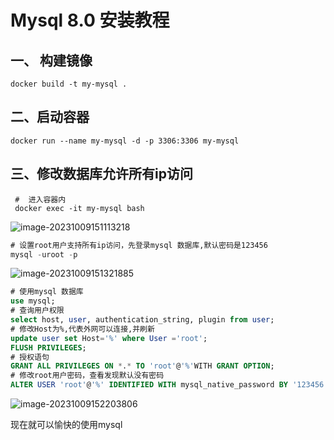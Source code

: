 # Mysql  8.0 安装教程



##  一、 构建镜像

```shell
docker build -t my-mysql .
```
## 二、启动容器

```shell
docker run --name my-mysql -d -p 3306:3306 my-mysql
```

## 三、修改数据库允许所有ip访问

```shell
 #  进入容器内
 docker exec -it my-mysql bash
```

![image-20231009151113218](https://cdn.jsdelivr.net/gh/alex-oos/picture-bed/img/2023/image-20231009151113218.png)

```sql
# 设置root用户支持所有ip访问，先登录mysql 数据库,默认密码是123456
mysql -uroot -p 
```

![image-20231009151321885](https://cdn.jsdelivr.net/gh/alex-oos/picture-bed/img/2023/image-20231009151321885.png)

```sql
# 使用mysql 数据库
use mysql;
# 查询用户权限 
select host, user, authentication_string, plugin from user;
# 修改Host为%,代表外网可以连接,并刷新
update user set Host='%' where User ='root';
FLUSH PRIVILEGES;
# 授权语句
GRANT ALL PRIVILEGES ON *.* TO 'root'@'%'WITH GRANT OPTION;
# 修改root用户密码，查看发现默认没有密码
ALTER USER 'root'@'%' IDENTIFIED WITH mysql_native_password BY '123456' ;
```

![image-20231009152203806](https://cdn.jsdelivr.net/gh/alex-oos/picture-bed/img/2023/image-20231009152203806.png)

现在就可以愉快的使用mysql

